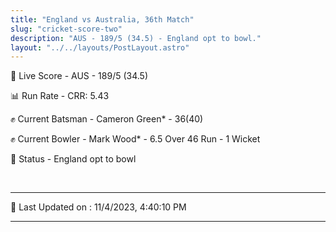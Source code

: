 ```yaml
---
title: "England vs Australia, 36th Match"
slug: "cricket-score-two"
description: "AUS - 189/5 (34.5) - England opt to bowl."
layout: "../../layouts/PostLayout.astro"
---
```


🔴 Live Score - AUS - 189/5 (34.5)  

📊 Run Rate - CRR: 5.43  

✊ Current Batsman - Cameron Green* - 36(40)  

✊ Current Bowler - Mark Wood* - 6.5 Over 46 Run - 1 Wicket  

📑 Status - England opt to bowl

<br />

***

📝 Last Updated on : 11/4/2023, 4:40:10 PM

***

